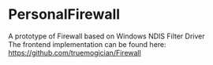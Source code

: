# PersonalFirewall
A prototype of Firewall based on Windows NDIS Filter Driver  
The frontend implementation can be found here: https://github.com/truemogician/Firewall
